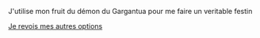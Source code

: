 J'utilise mon fruit du démon du Gargantua pour me faire un veritable festin

[Je revois mes autres options](../feu-de-camp.md)
